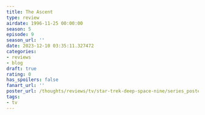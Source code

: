 ```yaml
---
title: The Ascent
type: review
airdate: 1996-11-25 00:00:00
season: 5
episode: 9
season_url: ''
date: 2023-12-10 03:35:11.327472
categories:
- reviews
- blog
draft: true
rating: 0
has_spoilers: false
fanart_url: ''
poster_url: /thoughts/reviews/tv/star-trek-deep-space-nine/series_poster.jpg
tags:
- tv
---
```


